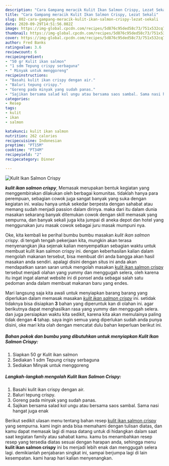 ```yaml
---
description: "Cara Gampang meracik Kulit Ikan Salmon Crispy, Lezat Sekali"
title: "Cara Gampang meracik Kulit Ikan Salmon Crispy, Lezat Sekali"
slug: 802-cara-gampang-meracik-kulit-ikan-salmon-crispy-lezat-sekali
date: 2020-09-29T14:51:56.082Z
image: https://img-global.cpcdn.com/recipes/5d876c95ded58c73/751x532cq70/kulit-ikan-salmon-crispy-foto-resep-utama.jpg
thumbnail: https://img-global.cpcdn.com/recipes/5d876c95ded58c73/751x532cq70/kulit-ikan-salmon-crispy-foto-resep-utama.jpg
cover: https://img-global.cpcdn.com/recipes/5d876c95ded58c73/751x532cq70/kulit-ikan-salmon-crispy-foto-resep-utama.jpg
author: Fred Banks
ratingvalue: 3.6
reviewcount: 6
recipeingredient:
- "50 gr Kulit ikan salmon"
- "1 sdm Tepung crispy serbaguna"
- " Minyak untuk menggoreng"
recipeinstructions:
- "Basahi kulit ikan crispy dengan air."
- "Baluri tepung crispy."
- "Goreng pada minyak yang sudah panas."
- "Sajikan bersama salad kol ungu atau bersama saos sambal. Sama nasi hangat juga enak"
categories:
- Resep
tags:
- kulit
- ikan
- salmon

katakunci: kulit ikan salmon 
nutrition: 262 calories
recipecuisine: Indonesian
preptime: "PT15M"
cooktime: "PT34M"
recipeyield: "2"
recipecategory: Dinner

---
```



![Kulit Ikan Salmon Crispy](https://img-global.cpcdn.com/recipes/5d876c95ded58c73/751x532cq70/kulit-ikan-salmon-crispy-foto-resep-utama.jpg)

<b><i>kulit ikan salmon crispy</i></b>, Memasak merupakan bentuk kegiatan yang menggembirakan dilakukan oleh berbagai komunitas. tidaklah hanya para perempuan, sebagian cowok juga sangat banyak yang suka dengan kegiatan ini. walau hanya untuk sekedar berpesta dengan sahabat atau memang sudah menjadi passion dalam dirinya. maka dari itu dalam dunia masakan sekarang banyak ditemukan cowok dengan skill memasak yang sempurna, dan banyak sekali juga kita jumpai di aneka depot dan hotel yang menggunakan juru masak cowok sebagai juru masak mumpuni nya.

Oke, kita kembali ke perihal bumbu bumbu masakan <i>kulit ikan salmon crispy</i>. di tengah tengah pekerjaan kita, mungkin akan terasa menyenangkan jika sejenak kalian menyempatkan sebagian waktu untuk membuat kulit ikan salmon crispy ini. dengan keberhasilan kalian dalam mengolah makanan tersebut, bisa membuat diri anda bangga akan hasil masakan anda sendiri. apalagi disini dengan situs ini anda akan mendapatkan saran saran untuk mengolah masakan <u>kulit ikan salmon crispy</u> tersebut menjadi olahan yang yummy dan menggugah selera, oleh karena itu ingat ingat alamat website ini di ponsel anda sebagai salah satu pedoman anda dalam membuat makanan baru yang endes.




Mari langsung saja kita awali untuk menyiapkan barang barang yang diperlukan dalam memasak masakan <u><i>kulit ikan salmon crispy</i></u> ini. setidak tidaknya bisa disiapkan <b>3</b> bahan yang diperuntuk kan di olahan ini. agar berikutnya dapat menghasilkan rasa yang yummy dan menggugah selera. dan juga persiapkan waktu kita sedikit, karena kita akan memulainya paling tidak dengan <b>4</b> tahap. saya ingin semua yang diperlukan sudah anda punya disini, oke mari kita olah dengan mencatat dulu bahan keperluan berikut ini.

<!--inarticleads1-->

##### Bahan pokok dan bumbu yang dibutuhkan untuk menyiapkan Kulit Ikan Salmon Crispy:

1. Siapkan 50 gr Kulit ikan salmon
1. Sediakan 1 sdm Tepung crispy serbaguna
1. Sediakan  Minyak untuk menggoreng




<!--inarticleads2-->

##### Langkah-langkah mengolah Kulit Ikan Salmon Crispy:

1. Basahi kulit ikan crispy dengan air.
1. Baluri tepung crispy.
1. Goreng pada minyak yang sudah panas.
1. Sajikan bersama salad kol ungu atau bersama saos sambal. Sama nasi hangat juga enak




Berikut sedikit ulasan menu tentang bahan resep <u>kulit ikan salmon crispy</u> yang sempurna. kami ingin anda bisa memahami dengan tulisan diatas, dan kamu dapat memasak lagi di masa datang untuk di hidangkan dalam saat saat kegiatan family atau sahabat kamu. kamu bs menambahkan resep resep yang tersedia diatas sesuai dengan harapan anda, sehingga menu <b>kulit ikan salmon crispy</b> ini bs menjadi lebih enak dan menggugah selera lagi. demikianlah penjabaran singkat ini, sampai berjumpa lagi di lain kesempatan. kami harap hari kalian menyenangkan.
